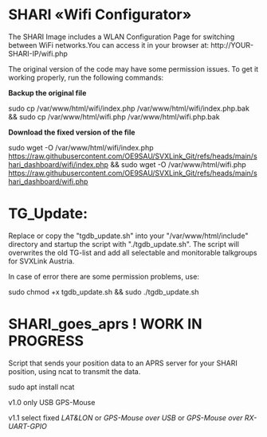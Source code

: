 # SHARI «Wifi Configurator» 

The SHARI Image includes a WLAN Configuration Page for switching between WiFi networks.You can access it in your browser at: http://YOUR-SHARI-IP/wifi.php

The original version of the code may have some permission issues. To get it working properly, run the following commands:

**Backup the original file**

sudo cp /var/www/html/wifi/index.php /var/www/html/wifi/index.php.bak && sudo cp /var/www/html/wifi.php /var/www/html/wifi.php.bak


**Download the fixed version of the file**

sudo wget -O /var/www/html/wifi/index.php https://raw.githubusercontent.com/OE9SAU/SVXLink_Git/refs/heads/main/shari_dashboard/wifi/index.php && sudo wget -O /var/www/html/wifi.php https://raw.githubusercontent.com/OE9SAU/SVXLink_Git/refs/heads/main/shari_dashboard/wifi.php



# TG_Update:

Replace or copy the "tgdb_update.sh" into your "/var/www/html/include" directory and startup the script with "./tgdb_update.sh".
The script will overwrites the old TG-list and add all selectable and monitorable talkgroups for SVXLink Austria.


In case of error there are some permission problems, use:

sudo chmod +x tgdb_update.sh && sudo ./tgdb_update.sh


# SHARI_goes_aprs ! WORK IN PROGRESS

Script that sends your position data to an APRS server for your SHARI position, using ncat to transmit the data.

sudo apt install ncat

v1.0 only USB GPS-Mouse

v1.1 select fixed *LAT&LON* or *GPS-Mouse over USB* or *GPS-Mouse over RX-UART-GPIO*
